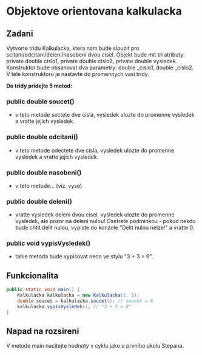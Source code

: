 # Objektove orientovana kalkulacka

## Zadani
Vytvorte tridu Kalkulacka, ktera nam bude slouzit pro scitani/odcitani/deleni/nasobeni dvou cisel.
Objekt bude mit tri atributy: private double cislo1, private double cislo2, private double vysledek.
Konstruktor bude obsahovat dva parametry: double _cislo1, double _cislo2. V tele konstruktoru je nastavte do promennych vasi tridy.

__Do tridy pridejte 5 metod:__
### public double soucet()
- v teto metode sectete dve cisla, vysledek ulozte do promenne vysledek a vratte jejich vysledek.
### public double odcitani()
- v teto metode odectete dve cisla, vysledek ulozte do promenne vysledek a vratte jejich vysledek.
### public double nasobeni()
- v teto metode... (viz. vyse)
### public double deleni()
- vratte vysledek deleni dvou cisel, vysledek ulozte do promenne vysledek, ale pozor na deleni nulou! Osetrete podminkou - pokud nekdo bude chtit delit nulou, vypiste do konzole "Delit nulou nelze!" a vratte 0.
### public void vypisVysledek()
- tahle metoda bude vypisovat neco ve stylu "3 + 3 = 6".

## Funkcionalita
```java
public static void main() {
	Kalkulacka kalkulacka = new Kalkulacka(3, 5);
	double soucet = kalkulacka.soucet(); // soucet = 8
	kalkulacka.vypisVysledek(); // "3 + 5 = 8"
}
```
## Napad na rozsireni
V metode main nacitejte hodnoty v cyklu jako u prvniho ukolu Stepana.
